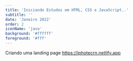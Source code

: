 ```yaml
---
title: 'Iniciando Estudos em HTML, CSS e JavaScript..'
subtitle: ''
date: 'Janeiro 2022'
order: 2
iconName: 'java'
background: '#ffffff'
foreground: '#fff'
---
```


Criando uma landing page https://iphotecrn.netlify.app